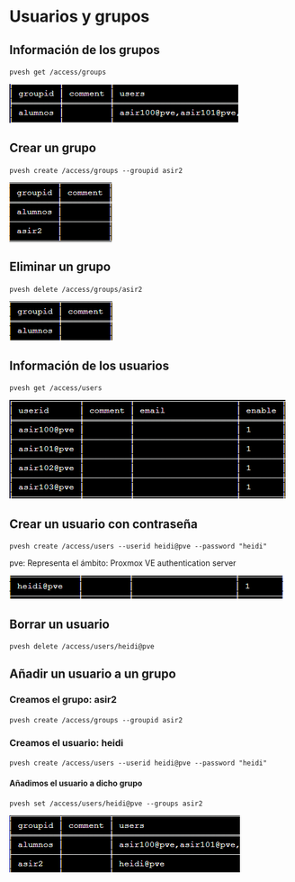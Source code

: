 # Usuarios y grupos 

##  Información de los grupos

`pvesh get /access/groups`

![img](img/grupos.png)

## Crear un grupo

`pvesh create /access/groups --groupid asir2`

![img](img/asir2a.png)

## Eliminar un grupo

`pvesh delete /access/groups/asir2`

![img](img/asir2b.png)

## Información de los usuarios

`pvesh get /access/users`

![img](img/usuarios.png)

## Crear un usuario con contraseña 
`pvesh create /access/users --userid heidi@pve --password "heidi"`

pve: Representa el ámbito: Proxmox VE authentication server

![img](img/heidi.png)

## Borrar un usuario
`pvesh delete /access/users/heidi@pve`


## Añadir un usuario a un grupo

### Creamos el grupo: asir2
`pvesh create /access/groups --groupid asir2`

### Creamos el usuario: heidi
`pvesh create /access/users --userid heidi@pve --password "heidi"`

#### Añadimos el usuario a dicho grupo
`pvesh set /access/users/heidi@pve --groups asir2`

![img](img/heidiasir2.png)





